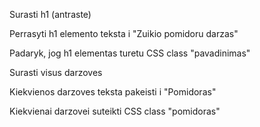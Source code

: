 Surasti h1 (antraste)

Perrasyti h1 elemento teksta i "Zuikio pomidoru darzas"

Padaryk, jog h1 elementas turetu CSS class "pavadinimas"

Surasti visus darzoves

Kiekvienos darzoves teksta pakeisti i "Pomidoras"

Kiekvienai darzovei suteikti CSS class "pomidoras"